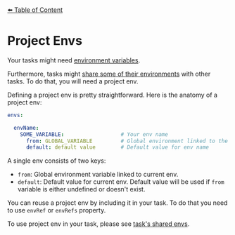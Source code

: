 [⬅️ Table of Content](../../README.md)

# Project Envs


Your tasks might need [environment variables](./task/task-envs/README.md).

Furthermore, tasks might [share some of their environments](./tasks/task-envs/shared-envs.md) with other tasks. To do that, you will need a project env.

Defining a project env is pretty straightforward. Here is the anatomy of a project env:

```yaml
envs:

  envName:
    SOME_VARIABLE:                  # Your env name
      from: GLOBAL_VARIABLE         # Global environment linked to the env name
      default: default value        # Default value for env name
```

A single env consists of two keys:

* `from`: Global environment variable linked to current env.
* `default`: Default value for current env. Default value will be used if `from` variable is either undefined or doesn't exist.

You can reuse a project env by including it in your task. To do that you need to use `envRef` or `envRefs` property.

To use project env in your task, please see [task's shared envs](./task/task-envs/shared-envs.md).